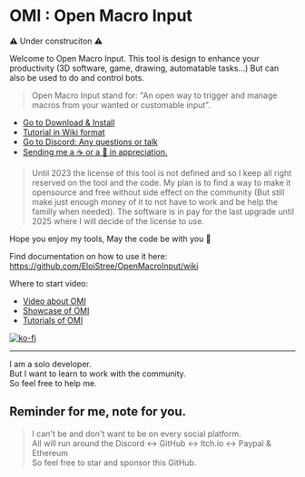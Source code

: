 # OMI : Open Macro Input  

⚠️ Under construciton ⚠️


Welcome to Open Macro Input.
This tool is design to enhance your productivity (3D software, game, drawing, automatable tasks...)
But can also be used to do and control bots. 

> Open Macro Input stand for: "An open way to trigger and manage macros from your wanted or customable input".

- [Go to Download & Install](https://openmacroinput.itch.io)
- [Tutorial in Wiki format](/Wiki/Home)
- [Go to Discord: Any questions or talk](http://eloistree.page.link/talk)
- [Sending me a ☕ or a  🍺 in appreciation.](https://ko-fi.com/E1E21QCY5)

> Until 2023 the license of this tool is not defined and so I keep all right reserved on the tool and the code.
> My plan is to find a way to make it opensource and free without side effect on the community
> (But still make just enough money of it to not have to work and be help the familly when needed).
> The software is in pay for the last upgrade until 2025 where I will decide of the license to use.  
   
Hope you enjoy my tools, May the code be with you 🤘  

Find documentation on how to use it here:   
https://github.com/EloiStree/OpenMacroInput/wiki

Where to start video:
- [Video about OMI](https://odysee.com/@openmacroinput:1)
- [Showcase of OMI](https://open.lbry.com/@OpenMacroInputShowcase:5?r=9YPX9F8o7UYdBrFgBpqX3KVzcwnWpueG)
- [Tutorials of OMI](https://open.lbry.com/@OpenMacroInputHowToUse:f?r=9YPX9F8o7UYdBrFgBpqX3KVzcwnWpueG)
  
[![ko-fi](https://ko-fi.com/img/githubbutton_sm.svg)](https://ko-fi.com/E1E21QCY5)  

-------------------------------------------------

I am a solo developer.    
But I want to learn to work with the community.  
So feel free to help me.  

## Reminder for me, note for you.
> I can't be and don't want to be on every social platform.    
> All will run around the Discord <-> GitHub <-> Itch.io <-> Paypal & Ethereum  
> So feel free to star and sponsor this GitHub.  



